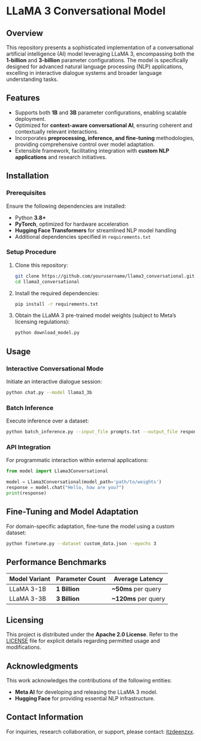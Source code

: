 # LLaMA 3 Conversational Model

## Overview

This repository presents a sophisticated implementation of a conversational artificial intelligence (AI) model leveraging LLaMA 3, encompassing both the **1-billion** and **3-billion** parameter configurations. The model is specifically designed for advanced natural language processing (NLP) applications, excelling in interactive dialogue systems and broader language understanding tasks.

## Features

- Supports both **1B** and **3B** parameter configurations, enabling scalable deployment.
- Optimized for **context-aware conversational AI**, ensuring coherent and contextually relevant interactions.
- Incorporates **preprocessing, inference, and fine-tuning** methodologies, providing comprehensive control over model adaptation.
- Extensible framework, facilitating integration with **custom NLP applications** and research initiatives.

## Installation

### Prerequisites

Ensure the following dependencies are installed:

- Python **3.8+**
- **PyTorch**, optimized for hardware acceleration
- **Hugging Face Transformers** for streamlined NLP model handling
- Additional dependencies specified in `requirements.txt`

### Setup Procedure

1. Clone this repository:
   ```bash
   git clone https://github.com/yourusername/llama3_conversational.git
   cd llama3_conversational
   ```
2. Install the required dependencies:
   ```bash
   pip install -r requirements.txt
   ```
3. Obtain the LLaMA 3 pre-trained model weights (subject to Meta’s licensing regulations):
   ```bash
   python download_model.py
   ```

## Usage

### Interactive Conversational Mode

Initiate an interactive dialogue session:

```bash
python chat.py --model llama3_3b
```

### Batch Inference

Execute inference over a dataset:

```bash
python batch_inference.py --input_file prompts.txt --output_file responses.txt
```

### API Integration

For programmatic interaction within external applications:

```python
from model import Llama3Conversational

model = Llama3Conversational(model_path='path/to/weights')
response = model.chat("Hello, how are you?")
print(response)
```

## Fine-Tuning and Model Adaptation

For domain-specific adaptation, fine-tune the model using a custom dataset:

```bash
python finetune.py --dataset custom_data.json --epochs 3
```

## Performance Benchmarks

| Model Variant | Parameter Count | Average Latency       |
| ------------- | --------------- | --------------------- |
| LLaMA 3-1B    | **1 Billion**   | **\~50ms** per query  |
| LLaMA 3-3B    | **3 Billion**   | **\~120ms** per query |

## Licensing

This project is distributed under the **Apache 2.0 License**. Refer to the [LICENSE](LICENSE) file for explicit details regarding permitted usage and modifications.

## Acknowledgments

This work acknowledges the contributions of the following entities:

- **Meta AI** for developing and releasing the LLaMA 3 model.
- **Hugging Face** for providing essential NLP infrastructure.

## Contact Information

For inquiries, research collaboration, or support, please contact: [itzdeenzxx](github.com/itzdeenzxx).

